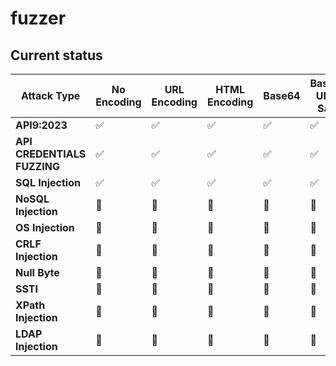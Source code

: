 # fuzzer

## Current status
| **Attack Type**     | **No Encoding** | **URL Encoding** | **HTML Encoding** | **Base64** | **Base64 URL-Safe** | **Unicode Escaping** |
|----------------------|-----------------|------------------|-------------------|------------|---------------------|----------------------|
| **API9:2023**    | ✅              | ✅               | ✅                | ✅         | ✅                  | ✅                   |
| **API CREDENTIALS FUZZING**    | ✅              | ✅               | ✅                | ✅         | ✅                  | ✅                   |
| **SQL Injection**    | ✅              | ✅               | ✅                | ✅         | ✅                  | ✅                   |
| **NoSQL Injection**  | 🔲              | 🔲               | 🔲                | 🔲         | 🔲                  | 🔲                   |
| **OS Injection**     | 🔲              | 🔲               | 🔲                | 🔲         | 🔲                  | 🔲                   |
| **CRLF Injection**   | 🔲              | 🔲               | 🔲                | 🔲         | 🔲                  | 🔲                   |
| **Null Byte**        | 🔲              | 🔲               | 🔲                | 🔲         | 🔲                  | 🔲                   |
| **SSTI**             | 🔲              | 🔲               | 🔲                | 🔲         | 🔲                  | 🔲                   |
| **XPath Injection**  | 🔲              | 🔲               | 🔲                | 🔲         | 🔲                  | 🔲                   |
| **LDAP Injection**   | 🔲              | 🔲               | 🔲                | 🔲         | 🔲                  | 🔲                   |
